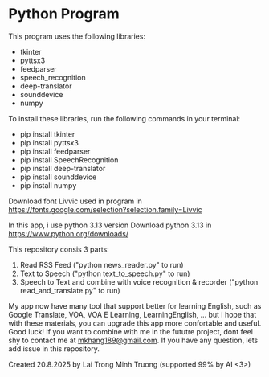 # Python Program
This program uses the following libraries:
- tkinter
- pyttsx3
- feedparser
- speech_recognition
- deep-translator
- sounddevice
- numpy

To install these libraries, run the following commands in your terminal:
- pip install tkinter
- pip install pyttsx3
- pip install feedparser
- pip install SpeechRecognition
- pip install deep-translator
- pip install sounddevice
- pip install numpy


Download font Livvic used in program in https://fonts.google.com/selection?selection.family=Livvic

In this app, i use python 3.13 version 
Download python 3.13 in https://www.python.org/downloads/

This repository consis 3 parts:

1. Read RSS Feed ("python news_reader.py" to run)
2. Text to Speech ("python text_to_speech.py" to run)
3. Speech to Text and combine with voice recognition & recorder ("python read_and_translate.py" to run)



My app now have many tool that support better for learning English, such as Google Translate, VOA, VOA E Learning, LearningEnglish, ... but i hope that with these materials, you can upgrade this app more confortable and useful. Good luck!
If you want to combine with me in the fututre project, dont feel shy to contact me at mkhang189@gmail.com.
If you have any question, lets add issue in this repository.

Created 20.8.2025 by Lai Trong Minh Truong (supported 99% by AI <3>)
